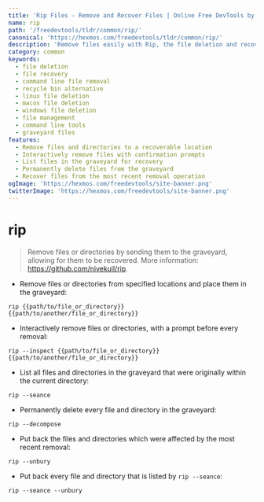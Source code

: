 ```yaml
---
title: 'Rip Files - Remove and Recover Files | Online Free DevTools by Hexmos'
name: rip
path: '/freedevtools/tldr/common/rip/'
canonical: 'https://hexmos.com/freedevtools/tldr/common/rip/'
description: 'Remove files easily with Rip, the file deletion and recovery tool. Securely manage your deleted files and recover them when needed. Free online tool, no registration required.'
category: common
keywords:
  - file deletion
  - file recovery
  - command line file removal
  - recycle bin alternative
  - linux file deletion
  - macos file deletion
  - windows file deletion
  - file management
  - command line tools
  - graveyard files
features:
  - Remove files and directories to a recoverable location
  - Interactively remove files with confirmation prompts
  - List files in the graveyard for recovery
  - Permanently delete files from the graveyard
  - Recover files from the most recent removal operation
ogImage: 'https://hexmos.com/freedevtools/site-banner.png'
twitterImage: 'https://hexmos.com/freedevtools/site-banner.png'
---
```


# rip

> Remove files or directories by sending them to the graveyard, allowing for them to be recovered.
> More information: <https://github.com/nivekuil/rip>.

- Remove files or directories from specified locations and place them in the graveyard:

`rip {{path/to/file_or_directory}} {{path/to/another/file_or_directory}}`

- Interactively remove files or directories, with a prompt before every removal:

`rip --inspect {{path/to/file_or_directory}} {{path/to/another/file_or_directory}}`

- List all files and directories in the graveyard that were originally within the current directory:

`rip --seance`

- Permanently delete every file and directory in the graveyard:

`rip --decompose`

- Put back the files and directories which were affected by the most recent removal:

`rip --unbury`

- Put back every file and directory that is listed by `rip --seance`:

`rip --seance --unbury`
